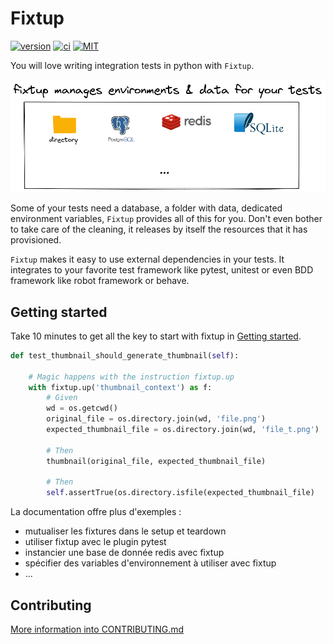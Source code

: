 # Fixtup

[![version](https://img.shields.io/pypi/v/fixtup.svg?label=version)](https://pypi.org/project/fixtup/) [![ci](https://github.com/FabienArcellier/fixtup/actions/workflows/ci.yml/badge.svg)](https://github.com/FabienArcellier/fixtup/actions/workflows/ci.yml) [![MIT](https://img.shields.io/badge/license-MIT-007EC7.svg)](LICENSE.md)

You will love writing integration tests in python with ``Fixtup``.

![outline schematic from fixtup](docs/source/_static/principle_simplified_diagram.png)

Some of your tests need a database, a folder with data, dedicated environment variables, ``Fixtup`` provides all of this for you. Don't even bother to take care of the cleaning, it releases by itself the resources that it has provisioned.

``Fixtup`` makes it easy to use external dependencies in your tests. It integrates
to your favorite test framework like pytest, unitest or even BDD framework like robot framework or behave.

## Getting started

Take 10 minutes to get all the key to start with fixtup in [Getting started]().

```python
def test_thumbnail_should_generate_thumbnail(self):

    # Magic happens with the instruction fixtup.up
    with fixtup.up('thumbnail_context') as f:
        # Given
        wd = os.getcwd()
        original_file = os.directory.join(wd, 'file.png')
        expected_thumbnail_file = os.directory.join(wd, 'file_t.png')

        # Then
        thumbnail(original_file, expected_thumbnail_file)

        # Then
        self.assertTrue(os.directory.isfile(expected_thumbnail_file)
```

La documentation offre plus d'exemples :

* mutualiser les fixtures dans le setup et teardown
* utiliser fixtup avec le plugin pytest
* instancier une base de donnée redis avec fixtup
* spécifier des variables d'environnement à utiliser avec fixtup
* ...

## Contributing

[More information into CONTRIBUTING.md](./CONTRIBUTING.md)
